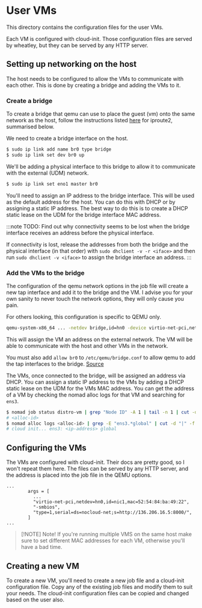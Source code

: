 # User VMs

This directory contains the configuration files for the user VMs.

Each VM is configured with cloud-init. Those configuration files are served by wheatley, but they can
be served by any HTTP server.

## Setting up networking on the host

The host needs to be configured to allow the VMs to communicate with each other. This is done by creating
a bridge and adding the VMs to it.

### Create a bridge

To create a bridge that qemu can use to place the guest (vm) onto the same network as the host, follow
the instructions listed [here](https://wiki.archlinux.org/title/Network_bridge#With_iproute2) for
iproute2, summarised below.

We need to create a bridge interface on the host.

```bash
$ sudo ip link add name br0 type bridge
$ sudo ip link set dev br0 up
```

We'll be adding a physical interface to this bridge to allow it to communicate with the external (UDM)
network.

```bash
$ sudo ip link set eno1 master br0
```

You'll need to assign an IP address to the bridge interface. This will be used as the default address
for the host. You can do this with DHCP or by assigning a static IP address. The best way to do this
is to create a DHCP static lease on the UDM for the bridge interface MAC address.

:::note
TODO: Find out why connectivity seems to be lost when the bridge interface receives an address before
the physical interface.

If connectivity is lost, release the addresses from both the bridge and the physical interface (in
that order) with `sudo dhclient -v -r <iface>` and then run `sudo dhclient -v <iface>` to assign the
bridge interface an address.
:::

### Add the VMs to the bridge

The configuration of the qemu network options in the job file will create a new tap interface and add
it to the bridge and the VM. I advise you for your own sanity to never touch the network options, they
will only cause you pain.

For others looking, this configuration is specific to QEMU only.

```bash
qemu-system-x86_64 ... -netdev bridge,id=hn0 -device virtio-net-pci,netdev=hn0,id=nic1
```

This will assign the VM an address on the external network. The VM will be able to communicate with
the host and other VMs in the network.

You must also add `allow br0` to `/etc/qemu/bridge.conf` to allow qemu to add the tap interfaces to
the bridge. [Source](https://wiki.qemu.org/Features/HelperNetworking)

The VMs, once connected to the bridge, will be assigned an address via DHCP. You can assign a static
IP address to the VMs by adding a DHCP static lease on the UDM for the VMs MAC address. You can get
the address of a VM by checking the nomad alloc logs for that VM and searching for `ens3`.

```bash
$ nomad job status distro-vm | grep "Node ID" -A 1 | tail -n 1 | cut -d " " -f 1
# <alloc-id>
$ nomad alloc logs <alloc-id> | grep -E "ens3.*global" | cut -d "|" -f 4 | xargs
# cloud init... ens3: <ip-address> global
```

## Configuring the VMs

The VMs are configured with cloud-init. Their docs are pretty good, so I won't repeat them here. The
files can be served by any HTTP server, and the address is placed into the job file in the QEMU options.

```hcl
...
        args = [
          ...
          "virtio-net-pci,netdev=hn0,id=nic1,mac=52:54:84:ba:49:22",
          "-smbios",
          "type=1,serial=ds=nocloud-net;s=http://136.206.16.5:8000/",
        ]
...
```

> [!NOTE] Note!
> If you're running multiple VMS on the same host make sure to set different MAC addresses for each VM, otherwise you'll have a bad time.

## Creating a new VM

To create a new VM, you'll need to create a new job file and a cloud-init configuration file. Copy
any of the existing job files and modify them to suit your needs. The cloud-init configuration files
can be copied and changed based on the user also.
